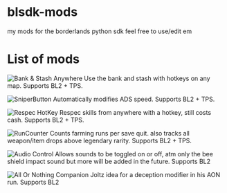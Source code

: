 # blsdk-mods
my mods for the borderlands python sdk
feel free to use/edit em

# List of mods

![Bank & Stash Anywhere](https://github.com/PyrexBLJ/blsdk-mods/tree/main/BASA)
Use the bank and stash with hotkeys on any map. Supports BL2 + TPS.

![SniperButton](https://github.com/PyrexBLJ/blsdk-mods/tree/main/SniperButton)
Automatically modifies ADS speed. Supports BL2 + TPS.

![Respec HotKey](https://github.com/PyrexBLJ/blsdk-mods/tree/main/RHK)
Respec skills from anywhere with a hotkey, still costs cash. Supports BL2 + TPS.

![RunCounter](https://github.com/PyrexBLJ/blsdk-mods/tree/main/RunCounter)
Counts farming runs per save quit. also tracks all weapon/item drops above legendary rarity. Supports BL2 + TPS.

![Audio Control](https://github.com/PyrexBLJ/blsdk-mods/blob/main/AudioControl)
Allows sounds to be toggled on or off, atm only the bee shield impact sound but more will be added in the future. Supports BL2

![All Or Nothing Companion](https://github.com/PyrexBLJ/blsdk-mods/tree/main/AllOrNothingCompanion)
Joltz idea for a deception modifier in his AON run. Supports BL2
